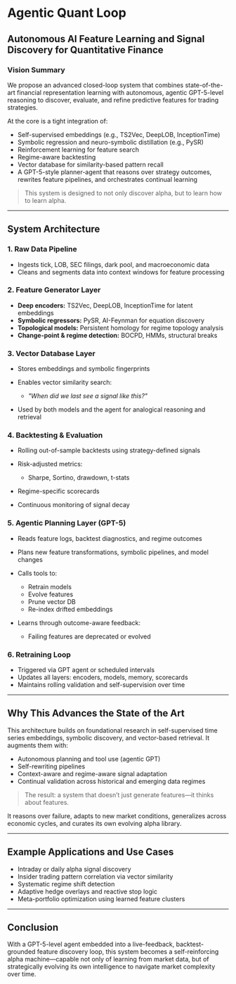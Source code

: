 # Agentic Quant Loop

## Autonomous AI Feature Learning and Signal Discovery for Quantitative Finance

### Vision Summary

We propose an advanced closed-loop system that combines state-of-the-art financial representation learning with autonomous, agentic GPT-5-level reasoning to discover, evaluate, and refine predictive features for trading strategies.

At the core is a tight integration of:

* Self-supervised embeddings (e.g., TS2Vec, DeepLOB, InceptionTime)
* Symbolic regression and neuro-symbolic distillation (e.g., PySR)
* Reinforcement learning for feature search
* Regime-aware backtesting
* Vector database for similarity-based pattern recall
* A GPT-5-style planner-agent that reasons over strategy outcomes, rewrites feature pipelines, and orchestrates continual learning

> This system is designed to not only discover alpha, but to learn how to learn alpha.

---

## System Architecture

### 1. Raw Data Pipeline

* Ingests tick, LOB, SEC filings, dark pool, and macroeconomic data
* Cleans and segments data into context windows for feature processing

### 2. Feature Generator Layer

* **Deep encoders:** TS2Vec, DeepLOB, InceptionTime for latent embeddings
* **Symbolic regressors:** PySR, AI-Feynman for equation discovery
* **Topological models:** Persistent homology for regime topology analysis
* **Change-point & regime detection:** BOCPD, HMMs, structural breaks

### 3. Vector Database Layer

* Stores embeddings and symbolic fingerprints
* Enables vector similarity search:

  * *"When did we last see a signal like this?"*
* Used by both models and the agent for analogical reasoning and retrieval

### 4. Backtesting & Evaluation

* Rolling out-of-sample backtests using strategy-defined signals
* Risk-adjusted metrics:

  * Sharpe, Sortino, drawdown, t-stats
* Regime-specific scorecards
* Continuous monitoring of signal decay

### 5. Agentic Planning Layer (GPT-5)

* Reads feature logs, backtest diagnostics, and regime outcomes
* Plans new feature transformations, symbolic pipelines, and model changes
* Calls tools to:

  * Retrain models
  * Evolve features
  * Prune vector DB
  * Re-index drifted embeddings
* Learns through outcome-aware feedback:

  * Failing features are deprecated or evolved

### 6. Retraining Loop

* Triggered via GPT agent or scheduled intervals
* Updates all layers: encoders, models, memory, scorecards
* Maintains rolling validation and self-supervision over time

---

## Why This Advances the State of the Art

This architecture builds on foundational research in self-supervised time series embeddings, symbolic discovery, and vector-based retrieval. It augments them with:

* Autonomous planning and tool use (agentic GPT)
* Self-rewriting pipelines
* Context-aware and regime-aware signal adaptation
* Continual validation across historical and emerging data regimes

> The result: a system that doesn’t just generate features—it thinks about features.

It reasons over failure, adapts to new market conditions, generalizes across economic cycles, and curates its own evolving alpha library.

---

## Example Applications and Use Cases

* Intraday or daily alpha signal discovery
* Insider trading pattern correlation via vector similarity
* Systematic regime shift detection
* Adaptive hedge overlays and reactive stop logic
* Meta-portfolio optimization using learned feature clusters

---

## Conclusion

With a GPT-5-level agent embedded into a live-feedback, backtest-grounded feature discovery loop, this system becomes a self-reinforcing alpha machine—capable not only of learning from market data, but of strategically evolving its own intelligence to navigate market complexity over time.

